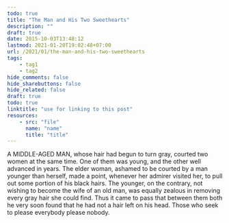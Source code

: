 ```yaml
---
todo: true
title: "The Man and His Two Sweethearts"
description: ""
draft: true
date: 2015-10-03T13:48:12
lastmod: 2021-01-20T19:02:48+07:00
url: /2021/01/the-man-and-his-two-sweethearts
tags:
    - tag1
    - tag2
hide_comments: false
hide_sharebuttons: false
hide_related: false
draft: true
todo: true
linktitle: "use for linking to this post"
resources:
    - src: "file"
      name: "name"
      title: "title"
---
```


A MIDDLE-AGED MAN, whose hair had begun to turn gray, courted two women at the same time. One of them was young, and the other well advanced in years. The elder woman, ashamed to be courted by a man younger than herself, made a point, whenever her admirer visited her, to pull out some portion of his black hairs. The younger, on the contrary, not wishing to become the wife of an old man, was equally zealous in removing every gray hair she could find. Thus it came to pass that between them both he very soon found that he had not a hair left on his head.
Those who seek to please everybody please nobody.
